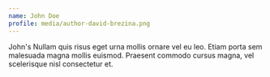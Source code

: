 ```yaml
---
name: John Doe
profile: media/author-david-brezina.png
---
```

John's Nullam quis risus eget urna mollis ornare vel eu leo. Etiam porta sem malesuada magna mollis euismod. Praesent commodo cursus magna, vel scelerisque nisl consectetur et.
